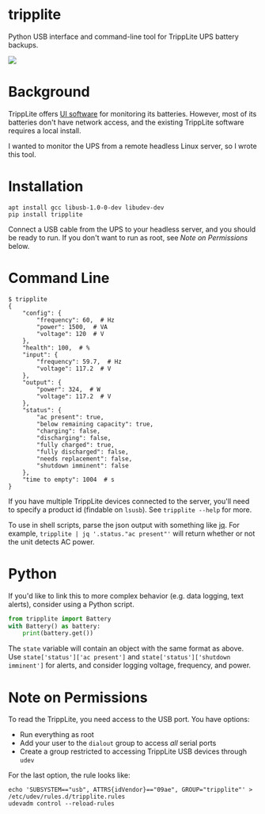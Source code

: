 tripplite
=========

Python USB interface and command-line tool for TrippLite UPS battery backups.

![](https://www.markertek.com/productImage/450X450/SMART1500LCD.JPG)

Background
==========

TrippLite offers [UI software](https://www.tripplite.com/products/power-alert)
for monitoring its batteries. However, most of its batteries don't have
network access, and the existing TrippLite software requires a local install.

I wanted to monitor the UPS from a remote headless Linux server, so I wrote
this tool.

Installation
============

```
apt install gcc libusb-1.0-0-dev libudev-dev
pip install tripplite
```

Connect a USB cable from the UPS to your headless server, and you should be
ready to run. If you don't want to run as root, see *Note on Permissions*
below.

Command Line
============

```
$ tripplite
{
    "config": {
        "frequency": 60,  # Hz
        "power": 1500,  # VA
        "voltage": 120  # V
    },
    "health": 100,  # %
    "input": {
        "frequency": 59.7,  # Hz
        "voltage": 117.2  # V
    },
    "output": {
        "power": 324,  # W
        "voltage": 117.2  # V
    },
    "status": {
        "ac present": true,
        "below remaining capacity": true,
        "charging": false,
        "discharging": false,
        "fully charged": true,
        "fully discharged": false,
        "needs replacement": false,
        "shutdown imminent": false
    },
    "time to empty": 1004  # s
}
```

If you have multiple TrippLite devices connected to the server, you'll need to
specify a product id (findable on `lsusb`). See `tripplite --help` for more.

To use in shell scripts, parse the json output with something like
[jq](https://stedolan.github.io/jq/). For example,
`tripplite | jq '.status."ac present"'` will return whether or not the unit
detects AC power.

Python
======

If you'd like to link this to more complex behavior (e.g. data logging,
text alerts), consider using a Python script.

```python
from tripplite import Battery
with Battery() as battery:
    print(battery.get())
```

The `state` variable will contain an object with the same format as above. Use
`state['status']['ac present']` and `state['status']['shutdown imminent']` for
alerts, and consider logging voltage, frequency, and power.

Note on Permissions
===================

To read the TrippLite, you need access to the USB port. You have options:

 * Run everything as root
 * Add your user to the `dialout` group to access *all* serial ports
 * Create a group restricted to accessing TrippLite USB devices through `udev`

For the last option, the rule looks like:

```
echo 'SUBSYSTEM=="usb", ATTRS{idVendor}=="09ae", GROUP="tripplite"' > /etc/udev/rules.d/tripplite.rules
udevadm control --reload-rules
```
